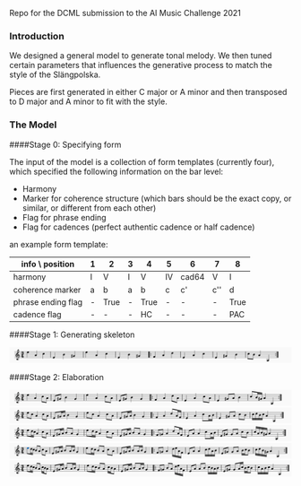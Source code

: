 Repo for the DCML submission to the AI Music Challenge 2021

### Introduction


We designed a general model to generate tonal melody. We then tuned certain parameters that influences the generative process to match the style of the Slängpolska. 

Pieces are first generated in either C major or A minor and then transposed to D major and A minor to fit with the style.


### The Model

####Stage 0: Specifying form

The input of the model is a collection of form templates (currently four), which specified the following information on the bar level:
- Harmony
- Marker for coherence structure (which bars should be the exact copy, or similar, or different from each other)
- Flag for phrase ending
- Flag for cadences (perfect authentic cadence or half cadence)

an example form template:

| info \ position|1|2|3|4|5|6|7|8
|---|---|---|---|---|---|---|---|---|
|harmony|I|V|I|V|IV|cad64|V|I
|coherence marker|a|b|a|b|c|c'|c''|d
|phrase ending flag|-|True|-|True|-|-|-|True
|cadence flag|-|-|-|HC|-|-|-|PAC

####Stage 1: Generating skeleton

![alt text](readme%20materials/guidetones.png "Logo Title Text 1")


####Stage 2: Elaboration

![alt text](readme%20materials/1.png "Logo Title Text 1")
![alt text](readme%20materials/2.png "Logo Title Text 1")
![alt text](readme%20materials/3.png "Logo Title Text 1")
![alt text](readme%20materials/4.png "Logo Title Text 1")
![alt text](readme%20materials/5.png "Logo Title Text 1")